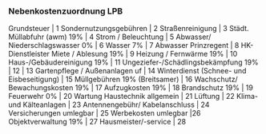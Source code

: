 ### Nebenkostenzuordnung LPB
Grundsteuer |	1
Sondernutzungsgebühren |	2
Straßenreinigung |	3
Städt. Müllabfuhr (awm) 19% |	4
Strom / Beleuchtung |	5
Abwasser/ Niederschlagswasser 0% |	6
Wasser 7% |	7
Abwasser Prinzregent |	8
HK-Dienstleister Miete / Ablesung 19% |	9
Heizung / Fernwärme 19% |	10
Haus-/Gebäudereinigung 19% |	11
Ungeziefer-/Schädlingsbekämpfung 19% |	12
|	13
Gartenpflege / Außenanlagen uf |	14
Winterdienst (Schnee- und Eisbeseitigung) |	15
Müllgebühren 19% (Breitsamer) |	16
Wachschutz/ Bewachungskosten 19% |	17
Aufzugkosten 19% |	18
Brandschutz 19% |	19
Feuerwehr 0% |	20
Wartung Haustechnik allgemein |	21
Lüftung |	22
Klima- und Kälteanlagen |	23
Antennengebühr/ Kabelanschluss |	24
Versicherungen umlegbar |	25
Werbekosten umlegbar	|26
Objektverwaltung 19%	| 27
Hausmeister/-service	| 28
